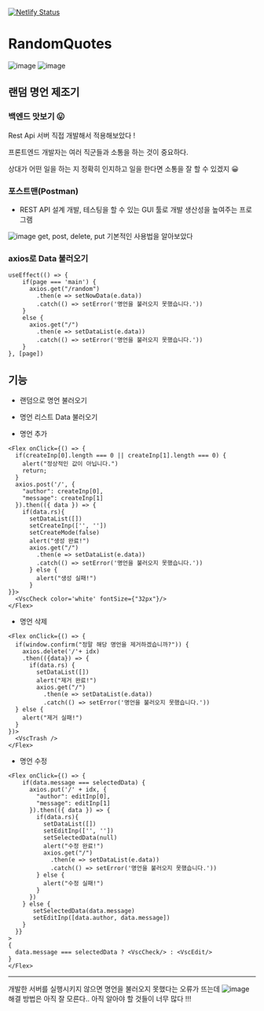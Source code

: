 [![Netlify Status](https://api.netlify.com/api/v1/badges/81b04f3f-a13e-49f8-855c-446217c96eb4/deploy-status)](https://app.netlify.com/sites/hacookie-randomquotes/deploys)

# RandomQuotes
![image](https://user-images.githubusercontent.com/58839497/211774172-0cfcba2f-df4a-433e-b241-7e80a2e026f8.png)
![image](https://user-images.githubusercontent.com/58839497/211774267-b6a34fe8-fb10-4c29-8bf8-fbf8b1890860.png)

## 랜덤 명언 제조기

### 백엔드 맛보기 😛
Rest Api 서버 직접 개발해서 적용해보았다 !

프론트엔드 개발자는 여러 직군들과 소통을 하는 것이 중요하다.

상대가 어떤 일을 하는 지 정확히 인지하고 일을 한다면 소통을 잘 할 수 있겠지 😀 

### 포스트맨(Postman)
- REST API 설계 개발, 테스팅을 할 수 있는 GUI 툴로 개발 생산성을 높여주는 프로그램

![image](https://user-images.githubusercontent.com/58839497/211779022-84a0d3ee-2ce4-4c6c-ab43-3090496577a3.png)
get, post, delete, put 기본적인 사용법을 알아보았다

### axios로 Data 불러오기
```tsx
useEffect(() => {
    if(page === 'main') {
      axios.get("/random")
        .then(e => setNowData(e.data))
        .catch(() => setError('명언을 불러오지 못했습니다.'))
    }
    else {
      axios.get("/")
        .then(e => setDataList(e.data))
        .catch(() => setError('명언을 불러오지 못했습니다.'))
    }
}, [page])
```

## 기능
- 랜덤으로 명언 불러오기

- 명언 리스트 Data 불러오기

- 명언 추가
```tsx
<Flex onClick={() => {
  if(createInp[0].length === 0 || createInp[1].length === 0) {
    alert("정상적인 값이 아닙니다.")
    return;
  }
  axios.post('/', {
    "author": createInp[0],
    "message": createInp[1]
  }).then(({ data }) => {
    if(data.rs){
      setDataList([])
      setCreateInp(['', ''])
      setCreateMode(false)
      alert("생성 완료!")
      axios.get("/")
        .then(e => setDataList(e.data))
        .catch(() => setError('명언을 불러오지 못했습니다.'))
      } else {
        alert("생성 실패!")
      }
}}>
  <VscCheck color='white' fontSize={"32px"}/>
</Flex>
```

- 명언 삭제
```tsx
<Flex onClick={() => {
  if(window.confirm("정말 해당 명언을 제거하겠습니까?")) {
    axios.delete('/'+ idx)
    .then(({data}) => {
      if(data.rs) {
        setDataList([])
        alert("제거 완료!")
        axios.get("/")
          .then(e => setDataList(e.data))
          .catch(() => setError('명언을 불러오지 못했습니다.'))
  } else {
    alert("제거 실패!")
  }
})>
  <VscTrash />
</Flex>
```

- 명언 수정
```tsx
<Flex onClick={() => {
    if(data.message === selectedData) {
      axios.put('/' + idx, {
        "author": editInp[0],
        "message": editInp[1]
      }).then(({ data }) => {
        if(data.rs){
          setDataList([])
          setEditInp(['', ''])
          setSelectedData(null)
          alert("수정 완료!")
          axios.get("/")
            .then(e => setDataList(e.data))
            .catch(() => setError('명언을 불러오지 못했습니다.'))
        } else {
          alert("수정 실패!")
        }
      })
    } else {
       setSelectedData(data.message)
       setEditInp([data.author, data.message])
    }
  }}
>
{
  data.message === selectedData ? <VscCheck/> : <VscEdit/>
}
</Flex>
```

---
개발한 서버를 실행시키지 않으면 명언을 불러오지 못했다는 오류가 뜨는데
![image](https://user-images.githubusercontent.com/58839497/211778128-b67dbff7-09b2-492c-9bc5-ddde67713385.png)
해결 방법은 아직 잘 모른다.. 아직 알아야 할 것들이 너무 많다 !!!
